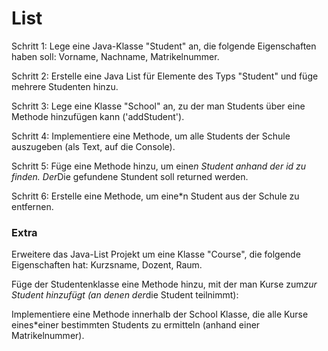 # List
Schritt 1: Lege eine Java-Klasse "Student" an, die folgende Eigenschaften haben soll: Vorname, Nachname, Matrikelnummer.

Schritt 2: Erstelle eine Java List für Elemente des Typs "Student" und füge mehrere Studenten hinzu.

Schritt 3: Lege eine Klasse "School" an, zu der man Students über eine Methode hinzufügen kann ('addStudent').

Schritt 4: Implementiere eine Methode, um alle Students der Schule auszugeben (als Text, auf die Console).

Schritt 5: Füge eine Methode hinzu, um eine*n Student anhand der id zu finden. Der*Die gefundene Stundent soll returned werden.

Schritt 6: Erstelle eine Methode, um eine*n Student aus der Schule zu entfernen.

### Extra
Erweitere das Java-List Projekt um eine Klasse "Course", die folgende Eigenschaften hat: Kurzsname, Dozent, Raum.

Füge der Studentenklasse eine Methode hinzu, mit der man Kurse zum*zur Student hinzufügt (an denen der*die Student teilnimmt):

Implementiere eine Methode innerhalb der School Klasse, die alle Kurse eines*einer bestimmten Students zu ermitteln (anhand einer Matrikelnummer).
